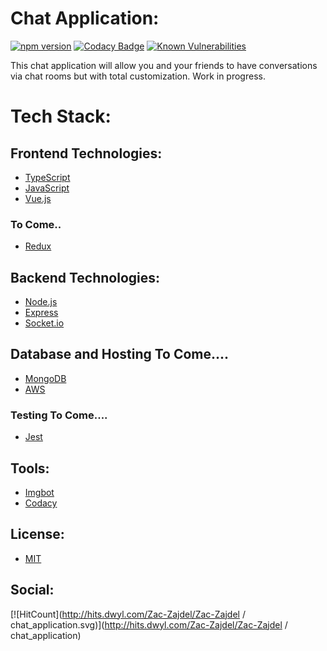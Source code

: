 # Chat Application:

[![npm version](https://badge.fury.io/js/react.svg)](https://badge.fury.io/js/react)
[![Codacy Badge](https://api.codacy.com/project/badge/Grade/af06233f26304d8c919ce7e62d0028e6)](https://app.codacy.com/manual/zaczajdel213/chat_application?utm_source=github.com&utm_medium=referral&utm_content=Zac-Zajdel/chat_application&utm_campaign=Badge_Grade_Dashboard)
[![Known Vulnerabilities](https://snyk.io/test/github/Zac-Zajdel/chat_application/badge.svg?targetFile=server/package.json)](https://snyk.io/test/github/Zac-Zajdel/chat_application?targetFile=server/package.json)

This chat application will allow you and your friends to have conversations via chat rooms but with total customization. Work in progress.

# Tech Stack:

## Frontend Technologies:
* [TypeScript](https://www.typescriptlang.org/)
* [JavaScript](https://www.javascript.com/)
* [Vue.js](https://vuejs.org/)

### To Come..
* [Redux](https://redux.js.org/)

## Backend Technologies:
* [Node.js](https://nodejs.org/en/)
* [Express](https://expressjs.com/)
* [Socket.io](https://socket.io/)

## Database and Hosting To Come....
* [MongoDB](https://www.mongodb.com/)
* [AWS](https://aws.amazon.com/)

### Testing To Come....
* [Jest](https://jestjs.io/)

## Tools:
* [Imgbot](https://github.com/marketplace/imgbot)
* [Codacy](https://github.com/marketplace/codacy)

## License:
* [MIT](https://choosealicense.com/licenses/mit/)

## Social:
[![HitCount](http://hits.dwyl.com/Zac-Zajdel/Zac-Zajdel / chat_application.svg)](http://hits.dwyl.com/Zac-Zajdel/Zac-Zajdel / chat_application)
